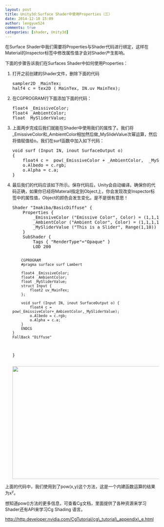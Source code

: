 ```yaml
---
layout: post
title: Unity3d:Surface Shader中使用Properties（三）
date: 2014-12-10 15:09
author: lengyue524
comments: true
categories: [shader, Unity3d]
---
```

在Surface Shader中我们需要将Properties与Shader代码进行绑定，这样在Material的Inspector标签中修改属性值才会对Shader产生影响。

下面的步骤告诉我们在Surfaces Shader中如何使用Properties：



<ol>
    <li><span style="line-height: 1.5;"><span style="line-height: 1.5;">打开之前创建的Shader文件，删除下面的代码</span></span>
<pre class="brush:cpp">sampler2D _MainTex;
half4 c = tex2D (_MainTex, IN.uv_MainTex);</pre>
</li>
    <li><span style="line-height: 1.5;">在</span><span style="line-height: 1.5;"><span style="line-height: 1.5;">CGPROGRAM行下面添加下面的代码：</span></span>
<pre class="prettyprint">float4 _EmissiveColor;
float4 _AmbientColor;
float _MySliderValue;</pre>
</li>
    <li><span style="line-height: 1.5;"><span style="line-height: 1.5;">上面两步完成后我们就能在Shader中使用我们的属性了。我们将_EmissiveColor和_AmbientColor相加然后做_MySlideValue次幂运算，然后将值赋值给o。我们在surf函数中加入如下代码：</span></span>
<pre class="prettyprint lang-js">void surf (Input IN, inout SurfaceOutput o)
{
    float4 c =  pow(_EmissiveColor + _AmbientColor,  _MySliderValue);
    o.Albedo = c.rgb;
    o.Alpha = c.a;
}</pre>
</li>
    <li><span style="line-height: 1.5;"><span style="line-height: 1.5;">最后我们的代码应该如下所示。保存代码后，Unity会自动编译。确保你的代码正确，如果你已经将Materail指定到Object上，你会发现改变Inspector标签中的属性值，Object的颜色会发生变化。是不是很有意思！</span></span>
<pre class="prettyprint">Shader "Imakiba/BasicDiffuse" {
    Properties {
        _EmissiveColor ("Emissive Color", Color) = (1,1,1,1)
        _AmbientColor ("Ambient Color", Color) = (1,1,1,1)
        _MySliderValue ("This is a Slider", Range(1,10)) = 2.5
    }
    SubShader {
        Tags { "RenderType"="Opaque" }
        LOD 200
     
        CGPROGRAM
        #pragma surface surf Lambert

        float4 _EmissiveColor;
        float4 _AmbientColor;
        float _MySliderValue;
        struct Input {
            float2 uv_MainTex;
        };

        void surf (Input IN, inout SurfaceOutput o) {
            float4 c = pow(_EmissiveColor+_AmbientColor,_MySliderValue);
            o.Albedo = c.rgb;
            o.Alpha = c.a;
        }
        ENDCG
    } 
    FallBack "Diffuse"
}
</pre>
<img title="" src="http://7xky0m.com1.z0.glb.clouddn.com/20141210150104_36948.png" alt="" width="900" height="370" align="" /></li>
</ol>
上面的代码中，我们使用到了pow(x,y)这个方法，这是一个内建函数运算的结果为x<sup>y</sup>。

想知道pow()方法的更多信息，可查看Cg文档，里面提供了各种资源来学习Shader还有API来学习Cg Shading 语言。

<a href="http://http.developer.nvidia.com/CgTutorial/cg_tutorial_appendix_e.html" target="_blank">http://http.developer.nvidia.com/CgTutorial/cg\_tutorial\_appendix\_e.html</a>

<sup>
</sup>